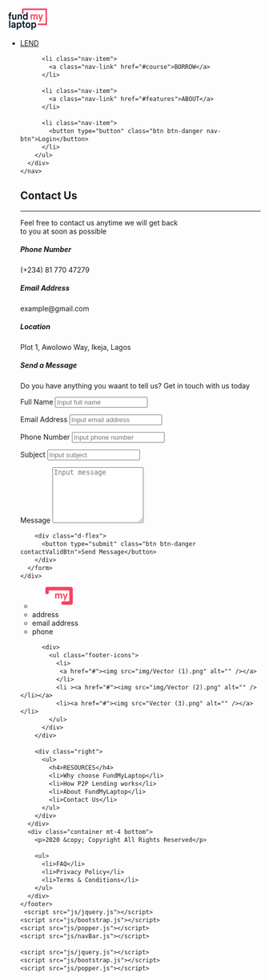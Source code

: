 <!DOCTYPE html>
<html lang="en">
<head>
  <meta charset="UTF-8">
  <meta name="viewport" content="width=device-width, initial-scale=1.0">
  <title>Contact Us</title>

  <link rel="stylesheet" href="css/bootstrap.css">
  <link rel="stylesheet" href="css/contact-us-desktop.css">
  <link rel="stylesheet" href="css/footer.css">
  <link rel="stylesheet" href="css/nav.css">
  <link href="https://fonts.googleapis.com/css2?family=DM+Sans:wght@500&display=swap" rel="stylesheet">
  <script src="https://kit.fontawesome.com/c5e8748bc2.js" crossorigin="anonymous"></script>

</head>
<nav class="navbar navbar-expand-sm bg-light fixed-top">
      <a class="navbar-brand" href="#">
        <img src="img/layer1.png" alt="image"
      /></a>
      <div class="menu-btn">
        <div class="menu-btn__burger"></div>
      </div>
      <div class="navbar-collapse navv" id="navbarResponsive">
        <ul class="navbar-nav ml-auto" id="ham">
          <li class="nav-item">
            <a class="nav-link" href="#home">LEND</a>
          </li>

          <li class="nav-item">
            <a class="nav-link" href="#course">BORROW</a>
          </li>

          <li class="nav-item">
            <a class="nav-link" href="#features">ABOUT</a>
          </li>

          <li class="nav-item">
            <button type="button" class="btn btn-danger nav-btn">Login</button>
          </li>
        </ul>
      </div>
    </nav>
<body class="contactFormBody">
  <div class="contactUsHeader d-flex justify-content-center">
    <div>
      <h1>Contact Us</h1><hr class="titleHr"/>
      <p>
        Feel free to contact us anytime we will get back <br />
        to you at soon as possible
      </p>
    </div>
  </div>
  <div class="contactUsContent d-flex justify-content-center">
    <div class="contactDetailsList">
      <div class="media bg-white mb-3 py-2 px-4 borderDesign">
        <span class="iconPack align-self-center mr-3"><i class="fas fa-phone-alt"></i></span>
        <div class="media-body">
          <h5 class="mt-0 mb-0">Phone Number</h5>
          <span class="lightColour">(+234) 81 770 47279</span> 
        </div>
      </div>
      <div class="media bg-white mb-3 py-2 px-4 borderDesign">
        <span class="iconPack align-self-center mr-3"><i class="fas fa-envelope"></i></span>
        <div class="media-body">
          <h5 class="mt-0 mb-0">Email Address</h5>
          <span class="lightColour">example@gmail.com</span>
        </div>
      </div>
      <div class="media bg-white mb-3 py-2 px-4 borderDesign">
        <span class="iconPack align-self-center mr-3"><i class="fas fa-map-marker-alt"></i></span>
        <div class="media-body">
          <h5 class="mt-0 mb-0">Location</h5>
          <span class="lightColour">Plot 1, Awolowo Way, Ikeja, Lagos</span>
        </div>
      </div>
      <div class="media bg-white mb-3 py-2 px-4 d-flex justify-content-between borderDesign">
        <span class="fbIconPack align-self-center"><i class="fab fa-facebook-f"></i></span>
        <span class="iconPack align-self-center"><i class="fab fa-instagram-square"></i></span>
        <span class="iconPack align-self-center"><i class="fab fa-twitter"></i></span>
        <span class="iconPack align-self-center"><i class="fab fa-linkedin-in"></i></span>
      </div>
    </div>
    <div class="contactUsForm bg-white borderDesign">
      <h5>Send a Message</h5>
      <p class="lightColour">Do you have anything you waant to tell us? Get in touch with us today</p>
      <form>
        <div class="form-row">
          <div class="form-group col-md-6">
            <label class="darkColour1">Full Name</label>
            <input type="text" class="form-control darkColour2" placeholder="Input full name" required>
            <p class="errorDisplayer"></p>
          </div>
          <div class="form-group col-md-6">
            <label class="darkColour1">Email Address</label>
            <input type="email" class="form-control darkColour2" placeholder="Input email address" required>
            <p class="errorDisplayer"></p>
          </div>
        </div>
        <div class="form-row">
          <div class="form-group col-md-6">
            <label class="darkColour1">Phone Number</label>
            <input type="tel" class="form-control darkColour2" placeholder="Input phone number" required>
            <p class="errorDisplayer"></p>
          </div>
          <div class="form-group col-md-6">
            <label class="darkColour1">Subject</label>
            <input type="text" class="form-control darkColour2" placeholder="Input subject" required>
            <p class="errorDisplayer"></p>
          </div>
        </div>
        <div class="form-group">
          <label for="exampleFormControlTextarea1" class="darkColour1">Message</label>
          <textarea class="form-control darkColour2" id="exampleFormControlTextarea1" rows="7"  placeholder="Input message" required></textarea>
          <p class="errorDisplayer"></p>
        </div>
        
        <div class="d-flex">
          <button type="submit" class="btn btn-danger contactValidBtn">Send Message</button>
        </div>
      </form>
    </div>
  </div>
  <footer class="footer">
      <div class="footer-li">
        <div class="left">
          <ul>
            <li><img src="img/Group 3005.png" alt="" /></li>
            <li>address</li>
            <li>email address</li>
            <li>phone</li>
          </ul>

          <div>
            <ul class="footer-icons">
              <li>
               <a href="#"><img src="img/Vector (1).png" alt="" /></a> 
              </li>
              <li ><a href="#"><img src="img/Vector (2).png" alt="" /></li></a>
              <li><a href="#"><img src="Vector (3).png" alt="" /></a></li>
            </ul>
          </div>
        </div>

        <div class="right">
          <ul>
            <h4>RESOURCES</h4>
            <li>Why choose FundMyLaptop</li>
            <li>How P2P Lending works</li>
            <li>About FundMyLaptop</li>
            <li>Contact Us</li>
          </ul>
        </div>
      </div>
      <div class="container mt-4 bottom">
        <p>2020 &copy; Copyright All Rights Reserved</p>

        <ul>
          <li>FAQ</li>
          <li>Privacy Policy</li>
          <li>Terms & Conditions</li>
        </ul>
      </div>
    </footer>
     <script src="js/jquery.js"></script>
    <script src="js/bootstrap.js"></script>
    <script src="js/popper.js"></script>
    <script src="js/navBar.js"></script>

    <script src="js/jquery.js"></script>
    <script src="js/bootstrap.js"></script>
    <script src="js/popper.js"></script>
  <script src="js/validateContactForm.js"></script>
</body>
</html>